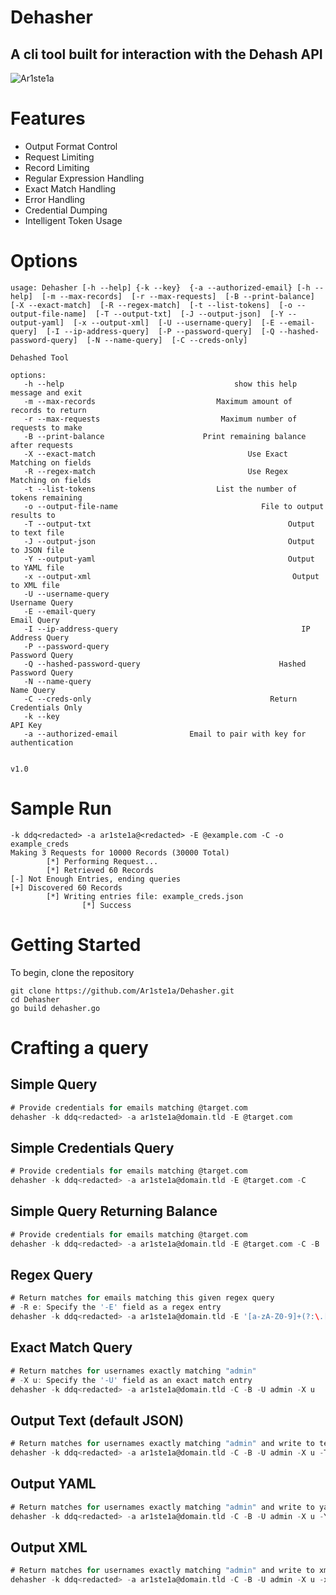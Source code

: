# Dehasher
## A cli tool built for interaction with the Dehash API

<img src="https://img.wanman.io/fUSu0/tIFUJOMu64.png/raw" alt="Ar1ste1a" title="Ar1ste1a Offensive Security">

# Features
- Output Format Control
- Request Limiting
- Record Limiting
- Regular Expression Handling
- Exact Match Handling
- Error Handling
- Credential Dumping
- Intelligent Token Usage
# Options

```bash-session
usage: Dehasher [-h --help] {-k --key}  {-a --authorized-email} [-h --help]  [-m --max-records]  [-r --max-requests]  [-B --print-balance]  [-X --exact-match]  [-R --regex-match]  [-t --list-tokens]  [-o --output-file-name]  [-T --output-txt]  [-J --output-json]  [-Y --output-yaml]  [-x --output-xml]  [-U --username-query]  [-E --email-query]  [-I --ip-address-query]  [-P --password-query]  [-Q --hashed-password-query]  [-N --name-query]  [-C --creds-only]

Dehashed Tool

options:
   -h --help                                      show this help message and exit
   -m --max-records                           Maximum amount of records to return
   -r --max-requests                           Maximum number of requests to make
   -B --print-balance                      Print remaining balance after requests
   -X --exact-match                                  Use Exact Matching on fields
   -R --regex-match                                  Use Regex Matching on fields
   -t --list-tokens                           List the number of tokens remaining
   -o --output-file-name                                File to output results to
   -T --output-txt                                            Output to text file
   -J --output-json                                           Output to JSON file
   -Y --output-yaml                                           Output to YAML file
   -x --output-xml                                             Output to XML file
   -U --username-query                                             Username Query
   -E --email-query                                                   Email Query
   -I --ip-address-query                                         IP Address Query
   -P --password-query                                             Password Query
   -Q --hashed-password-query                               Hashed Password Query
   -N --name-query                                                     Name Query
   -C --creds-only                                        Return Credentials Only
   -k --key                                                               API Key
   -a --authorized-email                Email to pair with key for authentication


v1.0
```

# Sample Run
```bash-session
-k ddq<redacted> -a ar1ste1a@<redacted> -E @example.com -C -o example_creds
Making 3 Requests for 10000 Records (30000 Total)
        [*] Performing Request...
        [*] Retrieved 60 Records
[-] Not Enough Entries, ending queries
[+] Discovered 60 Records
        [*] Writing entries file: example_creds.json
                [*] Success

```

# Getting Started

To begin, clone the repository
``` bash-session
git clone https://github.com/Ar1ste1a/Dehasher.git
cd Dehasher
go build dehasher.go
```

# Crafting a query

## Simple Query
``` go
# Provide credentials for emails matching @target.com
dehasher -k ddq<redacted> -a ar1ste1a@domain.tld -E @target.com
```

## Simple Credentials Query
``` go
# Provide credentials for emails matching @target.com
dehasher -k ddq<redacted> -a ar1ste1a@domain.tld -E @target.com -C
```

## Simple Query Returning Balance
``` go
# Provide credentials for emails matching @target.com
dehasher -k ddq<redacted> -a ar1ste1a@domain.tld -E @target.com -C -B
```

## Regex Query
``` go
# Return matches for emails matching this given regex query
# -R e: Specify the '-E' field as a regex entry
dehasher -k ddq<redacted> -a ar1ste1a@domain.tld -E '[a-zA-Z0-9]+(?:\.[a-zA-Z0-9]+)?@target.com' -C -B -R e
```

## Exact Match Query
``` go
# Return matches for usernames exactly matching "admin"
# -X u: Specify the '-U' field as an exact match entry
dehasher -k ddq<redacted> -a ar1ste1a@domain.tld -C -B -U admin -X u
```

## Output Text (default JSON)
``` go
# Return matches for usernames exactly matching "admin" and write to text file 'admins_file.txt'
dehasher -k ddq<redacted> -a ar1ste1a@domain.tld -C -B -U admin -X u -T -o admins_file
```

## Output YAML
``` go
# Return matches for usernames exactly matching "admin" and write to yaml file 'admins_file.yaml'
dehasher -k ddq<redacted> -a ar1ste1a@domain.tld -C -B -U admin -X u -Y -o admins_file
```

## Output XML
``` go
# Return matches for usernames exactly matching "admin" and write to xml file 'admins_file.xml'
dehasher -k ddq<redacted> -a ar1ste1a@domain.tld -C -B -U admin -X u -x -o admins_file
```

